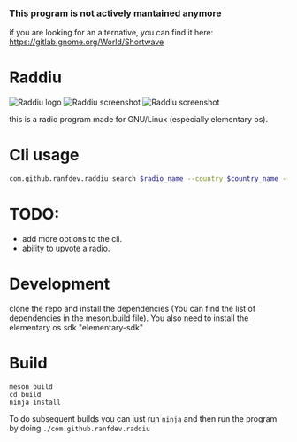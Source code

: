 ### This program is not actively mantained anymore
if you are looking for an alternative, you can find it here: https://gitlab.gnome.org/World/Shortwave

# Raddiu
![Raddiu logo](data/icons/com.github.ranfdev.raddiu.svg)
![Raddiu screenshot](data/images/1.png)
![Raddiu screenshot](data/images/2.png)

this is a radio program made for GNU/Linux (especially elementary os).

# Cli usage
```bash
com.github.ranfdev.raddiu search $radio_name --country $country_name --order $reverse --state $state --language $language
```
# TODO:

- add more options to the cli.
- ability to upvote a radio.

# Development
clone the repo and install the dependencies (You can find the list of dependencies in the meson.build file).
You also need to install the elementary os sdk "elementary-sdk"

# Build
````
meson build
cd build
ninja install
````

To do subsequent builds you can just run ```ninja``` and then run the program by doing ```./com.github.ranfdev.raddiu```
